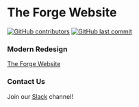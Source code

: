 # The Forge Website

[![GitHub contributors](https://img.shields.io/github/contributors/volkb/Web-Systems-Development-Group-6.svg)](https://github.com/volkb/Web-Systems-Development-Group-6/graphs/contributors)
[![GitHub last commit](https://img.shields.io/github/last-commit/volkb/Web-Systems-Development-Group-6.svg)](https://github.com/volkb/Web-Systems-Development-Group-6/commits/master)

### Modern Redesign
[The Forge Website](https://theforge.rpi.edu/)

### Contact Us
Join our [Slack](https://rpiforge.slack.com/) channel!
